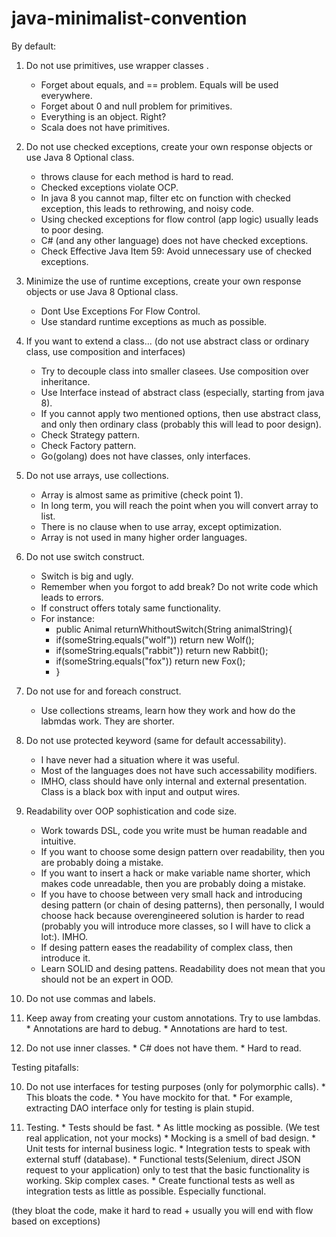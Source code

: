 # java-minimalist-convention

By default:

 1. Do not use primitives, use wrapper classes .
    * Forget about equals, and == problem. Equals will be used everywhere.
    * Forget about 0 and null problem for primitives.
    * Everything is an object. Right?
    * Scala does not have primitives.
    
 2. Do not use checked exceptions, create your own response objects or use Java 8 Optional class.
    * throws clause  for each method is hard to read.
    * Checked exceptions violate OCP.
    * In java 8 you cannot map, filter etc on function with checked exception, this leads to rethrowing, and noisy code.
    * Using checked exceptions for flow control (app logic) usually leads to poor desing.
    * C# (and any other language) does not have checked exceptions.
    * Check Effective Java Item 59: Avoid unnecessary use of checked exceptions.

 3. Minimize the use of runtime exceptions, create your own response objects or use Java 8 Optional class.
    * Dont Use Exceptions For Flow Control.
    * Use standard runtime exceptions as much as possible.
    
 3. If you want to extend a class... (do not use abstract class or ordinary class, use composition and interfaces)
    * Try to decouple class into smaller clasees. Use composition over inheritance.
    * Use Interface instead of abstract class (especially, starting from java 8).
    * If you cannot apply two mentioned options, then use abstract class, and only then ordinary class (probably this will lead to poor design).
    * Check Strategy pattern.
    * Check Factory pattern.
    * Go(golang) does not have classes, only interfaces.
    
 4. Do not use arrays, use collections.
    * Array is almost same as primitive (check point 1).
    * In long term, you will reach the point when you will convert array to list.
    * There is no clause when to use array, except optimization.
    * Array is not used in many higher order languages.
    
 5. Do not use switch construct.
    * Switch is big and ugly.
    * Remember when you forgot to add break? Do not write code which leads to errors.
    * If construct offers totaly same functionality.
    * For instance:
      * public Animal returnWhithoutSwitch(String animalString){
      *   if(someString.equals("wolf")) return new Wolf();
      *   if(someString.equals("rabbit")) return new Rabbit();
      *   if(someString.equals("fox")) return new Fox();
      * }
      
 6. Do not use for and foreach construct.
    * Use collections streams, learn how they work and how do the labmdas work. They are shorter.
 
 7. Do not use protected keyword (same for default accessability).
    * I have never had a situation where it was useful.
    * Most of the languages does not have such accessability modifiers.
    * IMHO, class should have only internal and external presentation. Class is a black box with input and output wires.
    
 8. Readability over OOP sophistication and code size.
    * Work towards DSL, code you write must be human readable and intuitive.
    * If you want to choose some design pattern over readability, then you are probably doing a mistake.
    * If you want to insert a hack or make variable name shorter, which makes code unreadable, then you are probably doing a mistake.
    * If you have to choose between very small hack and introducing desing pattern (or chain of desing patterns), 
      then personally, I would choose hack because overengineered solution is harder to read (probably you will introduce more classes, so I will have to click a lot:). IMHO.
    * If desing pattern eases the readability of complex class, then introduce it.  
    * Learn SOLID and desing pattens. Readability does not mean that you should not be an expert in OOD.
 
 9. Do not use commas and labels.
 
 10. Keep away from creating your custom annotations. Try to use lambdas.
    * Annotations are hard to debug.
    * Annotations are hard to test.
    
 11. Do not use inner classes.
    * C# does not have them.
    * Hard to read.
 
Testing pitafalls:

 10. Do not use interfaces for testing purposes (only for polymorphic calls).
    * This bloats the code.
    * You have mockito for that.
    * For example, extracting DAO interface only for testing is plain stupid.
  
 11. Testing.
    * Tests should be fast.
    * As little mocking as possible. (We test real application, not your mocks)
    * Mocking is a smell of bad design.
    * Unit tests for internal business logic.
    * Integration tests to speak with external stuff (database).
    * Functional tests(Selenium, direct JSON request to your application) only to test that the basic functionality is working. Skip complex cases.
    * Create functional tests as well as integration tests as little as possible. Especially functional.
    
(they bloat the code, make it hard to read + usually you will end with flow based on exceptions)
